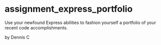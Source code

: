 # assignment_express_portfolio
Use your newfound Express abilities to fashion yourself a portfolio of your recent code accomplishments.

by Dennis C
